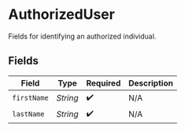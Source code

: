# AuthorizedUser

Fields for identifying an authorized individual.


## Fields

| Field              | Type               | Required           | Description        |
| ------------------ | ------------------ | ------------------ | ------------------ |
| `firstName`        | *String*           | :heavy_check_mark: | N/A                |
| `lastName`         | *String*           | :heavy_check_mark: | N/A                |